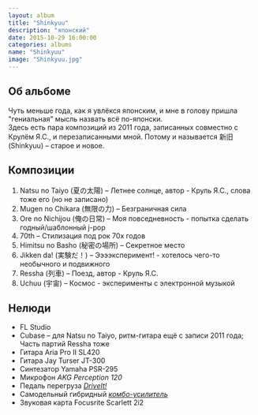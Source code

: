 ```yaml
---
layout: album
title: "Shinkyuu"
description: "японский"
date: 2015-10-29 16:00:00
categories: albums
name: "Shinkyuu"
image: "Shinkyuu.jpg"
---
```


## Об альбоме

Чуть меньше года, как я увлёкся японским, и мне в голову пришла "гениальная" мысль назвать всё по-японски.  
Здесь есть пара композиций из 2011 года, записанных совместно с Крулём Я.С., и перезаписанными мной. Потому и называется 新旧 (Shinkyuu) &ndash; старое и новое.  

## Композиции

1. Natsu no Taiyo (夏の太陽) &ndash; Летнее солнце, автор - Круль Я.С., слова тоже его (но не записано)
2. Mugen no Chikara (無限の力) &ndash; Безграничная сила
3. Ore no Nichijou (俺の日常) &ndash; Моя повседневность - попытка сделать годный/шаблонный j-pop
4. 70th &ndash; Стилизация под рок 70х годов
5. Himitsu no Basho (秘密の場所) &ndash; Секретное место
6. Jikken da! (実験だ！) &ndash; Ээээксперимент! - хотелось чего-то необычного и подвижного
7. Ressha (列車) &ndash; Поезд, автор - Круль Я.С.
8. Uchuu (宇宙) &ndash; Космос - эксперименты с электронной музыкой  


## Нелюди

* FL Studio
* Cubase &ndash; для Natsu no Taiyo, ритм-гитара ещё с записи 2011 года; Часть партий Ressha тоже  
* Гитара Aria Pro II SL420  
* Гитара Jay Turser JT-300  
* Синтезатор Yamaha PSR-295  
* Микрофон *AKG Perception 120*
* Педаль перегруза *[DriveIt!](http://rinonninqueon.ru/schematics/DriveIt_complete/)*
* Самодельный гибридный *[комбо-усилитель](http://rinonninqueon.ru/schematics/cabinet_3/)*
* Звуковая карта Focusrite Scarlett 2i2  
